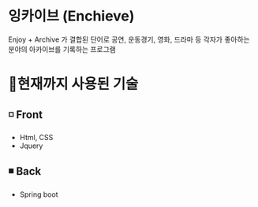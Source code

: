# 잉카이브 (Enchieve)
Enjoy + Archive 가 결합된 단어로 공연, 운동경기, 영화, 드라마 등 각자가 좋아하는 분야의 아카이브를 기록하는 프로그램 


# 🚩현재까지 사용된 기술
## ◽ Front
* Html, CSS
* Jquery

## ◾ Back
* Spring boot
